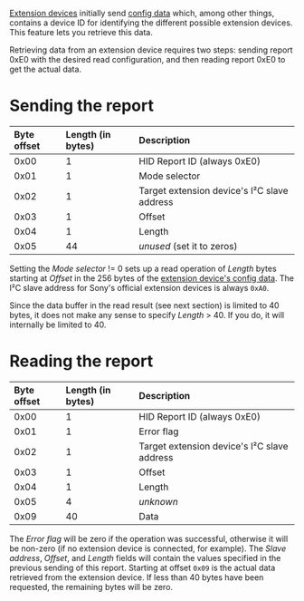 [Extension devices](ExtensionDevices.md) initially send [config data](ExtensionDevices#Initialization_and_configuration.md) which, among other things, contains a device ID for identifying the different possible extension devices. This feature lets you retrieve this data.

Retrieving data from an extension device requires two steps: sending report 0xE0 with the desired read configuration, and then reading report 0xE0 to get the actual data.

# Sending the report #

| **Byte offset** | **Length (in bytes)** | **Description** |
|:----------------|:----------------------|:----------------|
| 0x00 | 1 | HID Report ID (always 0xE0) |
| 0x01 | 1 | Mode selector |
| 0x02 | 1 | Target extension device's I²C slave address |
| 0x03 | 1 | Offset |
| 0x04 | 1 | Length |
| 0x05 | 44 | _unused_ (set it to zeros) |

Setting the _Mode selector_ != 0 sets up a read operation of _Length_ bytes starting at _Offset_ in the 256 bytes of the [extension device's config data](ExtensionDevices#Initialization_and_configuration.md). The I²C slave address for Sony's official extension devices is always `0xA0`.

Since the data buffer in the read result (see next section) is limited to 40 bytes, it does not make any sense to specify _Length_ > 40. If you do, it will internally be limited to 40.

# Reading the report #

| **Byte offset** | **Length (in bytes)** | **Description** |
|:----------------|:----------------------|:----------------|
| 0x00 | 1 | HID Report ID (always 0xE0) |
| 0x01 | 1 | Error flag |
| 0x02 | 1 | Target extension device's I²C slave address |
| 0x03 | 1 | Offset |
| 0x04 | 1 | Length |
| 0x05 | 4 | _unknown_ |
| 0x09 | 40 | Data |

The _Error flag_ will be zero if the operation was successful, otherwise it will be non-zero (if no extension device is connected, for example). The _Slave address_, _Offset_, and _Length_ fields will contain the values specified in the previous sending of this report. Starting at offset `0x09` is the actual data retrieved from the extension device. If less than 40 bytes have been requested, the remaining bytes will be zero.
